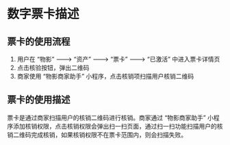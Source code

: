# 数字票卡描述

## 票卡的使用流程

1. 用户在 “物影” ---&gt; “资产” ---&gt; “票卡” ---&gt; “已激活” 中进入票卡详情页
2. 点击核验按钮，弹出二维码
3. 商家使用 “物影商家助手” 小程序，点击核销项扫描用户核销二维码

## 票卡的使用描述

票卡是通过商家扫描用户的核销二维码进行核销。商家通过 “物影商家助手” 小程序添加核销权限，点击核销权限会弹出扫一扫页面，通过扫一扫功能扫描用户的核销二维码完成核销，如果核销权限不在票卡范围内，则会扫描失败。

